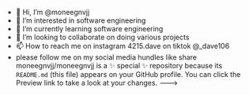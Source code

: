 - 👋 Hi, I’m @moneegnvjj
- 👀 I’m interested in software engineering
- 🌱 I’m currently learning software engineering
- 💞️ I’m looking to collaborate on doing various projects
- 📫 How to reach me on instagram 4215.dave on tiktok @_dave106
- please follow me on my social media hundles like share
moneegnvjj/moneegnvjj is a ✨ special ✨ repository because its `README.md` (this file) appears on your GitHub profile.
You can click the Preview link to take a look at your changes.
--->
